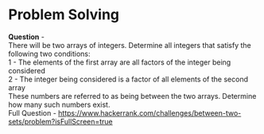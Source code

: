 # Problem Solving

**Question** -   
There will be two arrays of integers. Determine all integers that satisfy the following two conditions:  
                   1 - The elements of the first array are all factors of the integer being considered  
                   2 - The integer being considered is a factor of all elements of the second array  
              These numbers are referred to as being between the two arrays. Determine how many such numbers exist.  
              Full Question - https://www.hackerrank.com/challenges/between-two-sets/problem?isFullScreen=true

